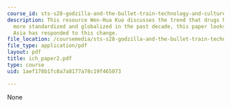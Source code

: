 ```yaml
---
course_id: sts-s28-godzilla-and-the-bullet-train-technology-and-culture-in-modern-japan-fall-2005
description: This resource Wen-Hua Kuo discusses the trend that drugs have become
  more standardized and globalized in the past decade, this paper looks at how East
  Asia has responded to this change.
file_location: /coursemedia/sts-s28-godzilla-and-the-bullet-train-technology-and-culture-in-modern-japan-fall-2005/1aef178b1fc8a7a8177a78c19f465073_ich_paper2.pdf
file_type: application/pdf
layout: pdf
title: ich_paper2.pdf
type: course
uid: 1aef178b1fc8a7a8177a78c19f465073

---
```

None